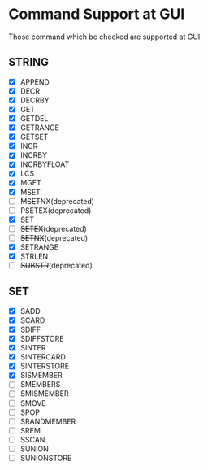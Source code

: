 # Command Support at GUI

Those command which be checked are supported  at  GUI

## STRING

- [x] APPEND
- [X] DECR
- [X] DECRBY
- [X] GET
- [X] GETDEL
- [X] GETRANGE
- [X] GETSET
- [X] INCR
- [X] INCRBY
- [X] INCRBYFLOAT
- [X] LCS
- [X] MGET
- [X] MSET
- [ ] ~~MSETNX~~(deprecated)
- [ ] ~~PSETEX~~(deprecated)
- [X] SET
- [ ] ~~SETEX~~(deprecated)
- [ ] ~~SETNX~~(deprecated)
- [X] SETRANGE
- [X] STRLEN
- [ ] ~~SUBSTR~~(deprecated)

## SET

- [x] SADD
- [X] SCARD
- [X] SDIFF
- [X] SDIFFSTORE
- [X] SINTER
- [X] SINTERCARD
- [X] SINTERSTORE
- [X] SISMEMBER
- [ ] SMEMBERS
- [ ] SMISMEMBER
- [ ] SMOVE
- [ ] SPOP
- [ ] SRANDMEMBER
- [ ] SREM
- [ ] SSCAN
- [ ] SUNION
- [ ] SUNIONSTORE